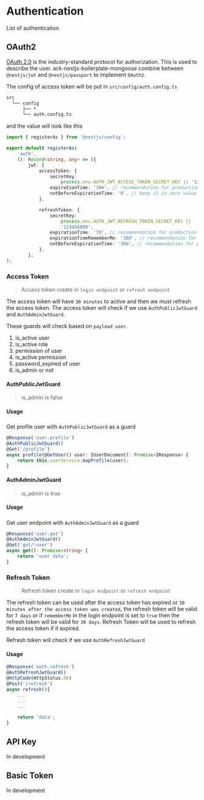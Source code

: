 # Authentication

List of authentication

## OAuth2

[OAuth 2.0](https://oauth.net/2/) is the industry-standard protocol for authorization. This is used to describe the user. ack-nestjs-boilerplate-mongoose combine between `@nestjs/jwt` and `@nestjs/passport` to implement `OAuth2`.

The config of access token will be put in `src/config/auth.config.ts`

```txt
src
  └── config
      ├── *
      └── auth.config.ts
```

and the value will look like this

```typescript
import { registerAs } from '@nestjs/config';

export default registerAs(
    'auth',
    (): Record<string, any> => ({
        jwt: {
            accessToken: {
                secretKey:
                    process.env.AUTH_JWT_ACCESS_TOKEN_SECRET_KEY || '123456',
                expirationTime: '30m', // recommendation for production is 30m
                notBeforeExpirationTime: '0', // keep it in zero value
            },

            refreshToken: {
                secretKey:
                    process.env.AUTH_JWT_REFRESH_TOKEN_SECRET_KEY ||
                    '123456000',
                expirationTime: '7d', // recommendation for production is 7d
                expirationTimeRememberMe: '30d', // recommendation for production is 30d
                notBeforeExpirationTime: '30m', // recommendation for production is 30m
            },
        },
);
```

### Access Token

> Access token create in `login endpoint` or `refresh endpoint`

The access token will have `30 minutes` to active and then we must refresh the access token. The access token will check if we use `AuthPublicJwtGuard` and `AuthAdminJwtGuard`.

These guards will check based on `payload user`.

1. is_active user
2. is_active role
3. permission of user
4. is_active permission
5. password_expired of user
6. is_admin or not

#### AuthPublicJwtGuard

> is_admin is false

##### Usage

Get profile user with `AuthPublicJwtGuard` as a guard

```typescript
@Response('user.profile')
@AuthPublicJwtGuard()
@Get('/profile')
async profile(@GetUser() user: IUserDocument): Promise<IResponse> {
    return this.userService.mapProfile(user);
}
```

#### AuthAdminJwtGuard

> is_admin is true

##### Usage

Get user endpoint with `AuthAdminJwtGuard` as a guard

```typescript
@Response('user.get')
@AuthAdminJwtGuard()
@Get('get/:user')
async get(): Promise<string> {
    return 'user data';
}
```

### Refresh Token

> Refresh token create in `login endpoint` or `refresh endpoint`

The refresh token can be used after the access token has expired or `30 minutes after the access token was created`, the refresh token will be valid for `7 days` or if `rememberMe` in the login endpoint is set to `true` then the refresh token will be valid for `30 days`. Refresh Token will be used to refresh the access token if it expired.

Refresh token will check if we use `AuthRefreshJwtGuard`

#### Usage

```typescript
@Response('auth.refresh')
@AuthRefreshJwtGuard()
@HttpCode(HttpStatus.OK)
@Post('/refresh')
async refresh(){
    ...
    ...
    ...

    return 'data';
}
```

## API Key

In development

## Basic Token

In development
